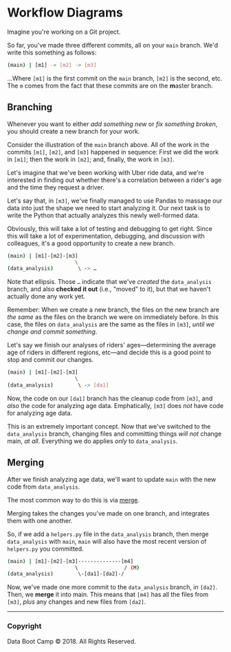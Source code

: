 # Workflow Diagrams

Imagine you're working on a Git project.

So far, you've made three different commits, all on your `main` branch. We'd write this something as follows:

```bash
(main) | [m1] -> [m2] -> [m3]
```

…Where `[m1]` is the first commit on the `main` branch, `[m2]` is the second, etc. The `m` comes from the fact that these commits are on the **m**aster branch.

## Branching

Whenever you want to either _add something new_ or _fix something broken_, you should create a new branch for your work.

Consider the illustration of the `main` branch above. All of the work in the commits `[m1]`, `[m2]`, and `[m3]` happened in sequence: First we did the work in `[m1]`; then the work in `[m2]`; and, finally, the work in `[m3]`.

Let's imagine that we've been working with Uber ride data, and we're interested in finding out whether there's a correlation between a rider's age and the time they request a driver.

Let's say that, in `[m3]`, we've finally managed to use Pandas to massage our data into just the shape we need to start analyzing it. Our next task is to write the Python that actually analyzes this newly well-formed data.

Obviously, this will take a lot of testing and debugging to get right. Since this will take a lot of experimentation, debugging, and discussion with colleagues, it's a good opportunity to create a new branch.

```bash
(main) | [m1]-[m2]-[m3]
                      \
(data_analysis)        \ -> …
```

Note that ellipsis. Those `…` indicate that we've _created_ the `data_analysis` branch, and also **checked it out** (i.e., "moved" to it), but that we haven't actually done any work yet.

Remember: When we create a new branch, the files on the new branch are _the same_ as the files on the branch we were on immediately before. In this case, the files on `data_analysis` are the same as the files in `[m3]`, _until we change and commit something_.

Let's say we finish our analyses of riders' ages—determining the average age of riders in different regions, etc—and decide this is a good point to stop and commit our changes.

```bash
(main) | [m1]-[m2]-[m3]
                      \
(data_analysis)        \ -> [da1]
```

Now, the code on our `[da1]` branch has the cleanup code from `[m3]`, and _also_ the code for analyzing age data. Emphatically, `[m3]` does _not_ have code for analyzing age data.

This is an extremely important concept. Now that we've switched to the `data_analysis` branch, changing files and committing things _will not_ change main, _at all_. Everything we do applies _only_ to `data_analysis`.

## Merging

After we finish analyzing age data, we'll want to update `main` with the new code from `data_analysis`.

The most common way to do this is via [merge](https://git-scm.com/docs/git-merge).

Merging takes the changes you've made on one branch, and integrates them with one another.

So, if we add a `helpers.py` file in the `data_analysis` branch, then merge `data_analysis` with `main`, `main` will also have the most recent version of `helpers.py` you committed.

```bash
(main) | [m1]-[m2]-[m3]--------------[m4]
                      \               / (M)
(data_analysis)        \-[da1]-[da2]-/
```

Now, we've made one more commit to the `data_analysis` branch, in `[da2]`. Then, we **merge** it into main. This means that `[m4]` has all the files from `[m3]`, _plus_ any changes and new files from `[da2]`.

- - -

### Copyright

Data Boot Camp © 2018. All Rights Reserved.
